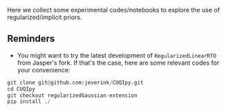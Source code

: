 Here we collect some experimental codes/notebooks to explore the use of regularized/implicit priors.

## Reminders

- You might want to try the latest development of `RegularizedLinearRTO` from Jasper's fork. If that's the case, here are some relevant codes for your convenience:
```python
git clone git@github.com:jeverink/CUQIpy.git
cd CUQIpy
git checkout regularizedGaussian-extension
pip install ./
```
